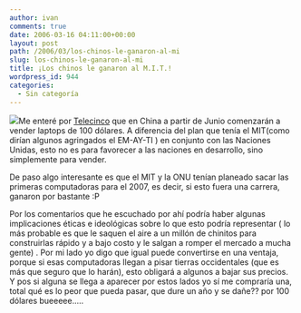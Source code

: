 ```yaml
---
author: ivan
comments: true
date: 2006-03-16 04:11:00+00:00
layout: post
path: /2006/03/los-chinos-le-ganaron-al-mi
slug: los-chinos-le-ganaron-al-mi
title: ¡Los chinos le ganaron al M.I.T.!
wordpress_id: 944
categories:
  - Sin categoría
---
```


[![](https://www.informativos.telecinco.es/imgsed/portatil_060315_300.jpg)](http://www.informativos.telecinco.es/imgsed/portatil_060315_300.jpg)Me enteré por [Telecinco](http://www.informativos.telecinco.es/ordenadores_portatiles/china/baratos/dn_21975.htm) que en China a partir de Junio comenzarán a vender laptops de 100 dólares. A diferencia del plan que tenía el MIT(como dirían algunos agringados el EM-AY-TI ) en conjunto con las Naciones Unidas, esto no es para favorecer a las naciones en desarrollo, sino simplemente para vender.

De paso algo interesante es que el MIT y la ONU tenían planeado sacar las primeras computadoras para el 2007, es decir, si esto fuera una carrera, ganaron por bastante :P

Por los comentarios que he escuchado por ahí podría haber algunas implicaciones éticas e ideológicas sobre lo que esto podría representar ( lo más probable es que le saquen el aire a un millón de chinitos para construirlas rápido y a bajo costo y le salgan a romper el mercado a mucha gente) . Por mi lado yo digo que igual puede convertirse en una ventaja, porque si esas computadoras llegan a pisar tierras occidentales (que es más que seguro que lo harán), esto obligará a algunos a bajar sus precios. Y pos si alguna se llega a aparecer por estos lados yo sí me compraría una, total qué es lo peor que pueda pasar, que dure un año y se dañe?? por 100 dólares bueeeee.....
